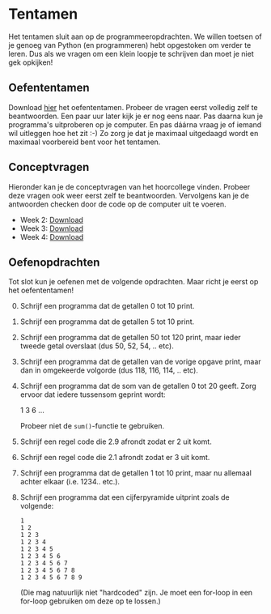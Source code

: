 # Tentamen

Het tentamen sluit aan op de programmeeropdrachten. We willen toetsen of je genoeg van Python (en programmeren) hebt opgestoken om verder te leren. Dus als we vragen om een klein loopje te schrijven dan moet je niet gek opkijken!

## Oefententamen

Download [hier](oefententamen.pdf) het oefententamen. Probeer de vragen eerst volledig zelf te beantwoorden. Een paar uur later kijk je er nog eens naar. Pas daarna kun je programma's uitproberen op je computer. En pas dáárna vraag je of iemand wil uitleggen hoe het zit :-) Zo zorg je dat je maximaal uitgedaagd wordt en maximaal voorbereid bent voor het tentamen.

## Conceptvragen

Hieronder kan je de conceptvragen van het hoorcollege vinden. Probeer deze vragen ook weer eerst zelf te beantwoorden. Vervolgens kan je de antwoorden checken door de code op de computer uit te voeren.

- Week 2: [Download](cq2.pdf)
- Week 3: [Download](cq3.pdf)
- Week 4: [Download](cq4.pdf)

## Oefenopdrachten

Tot slot kun je oefenen met de volgende opdrachten. Maar richt je eerst op het oefententamen!

0.  Schrijf een programma dat de getallen 0 tot 10 print.

1.  Schrijf een programma dat de getallen 5 tot 10 print.

2.  Schrijf een programma dat de getallen 50 tot 120 print, maar ieder tweede getal overslaat (dus 50, 52, 54, .. etc).

3.  Schrijf een programma dat de getallen van de vorige opgave print, maar dan in omgekeerde volgorde (dus 118, 116, 114, .. etc).

4.  Schrijf een programma dat de som van de getallen 0 tot 20 geeft. Zorg ervoor dat iedere tussensom geprint wordt:

    1
    3
    6
    ...

    Probeer niet de `sum()`-functie te gebruiken.

6.  Schrijf een regel code die 2.9 afrondt zodat er 2 uit komt.

7.  Schrijf een regel code die 2.1 afrondt zodat er 3 uit komt.

9.  Schrijf een programma dat de getallen 1 tot 10 print, maar nu allemaal achter elkaar (i.e. 1234.. etc.).

10. Schrijf een programma dat een cijferpyramide uitprint zoals de volgende:

		1
		1 2
		1 2 3
		1 2 3 4
		1 2 3 4 5
		1 2 3 4 5 6
		1 2 3 4 5 6 7
		1 2 3 4 5 6 7 8
		1 2 3 4 5 6 7 8 9

    (Die mag natuurlijk niet "hardcoded" zijn. Je moet een for-loop in een for-loop gebruiken om deze op te lossen.)
